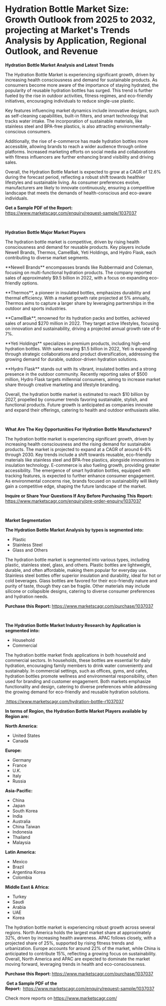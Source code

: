 <p><h1>Hydration Bottle Market Size: Growth Outlook from 2025 to 2032, projecting at Market's Trends Analysis by Application, Regional Outlook, and Revenue</h1></p><p><strong>Hydration Bottle Market Analysis and Latest Trends</strong></p>
<p><p>The Hydration Bottle Market is experiencing significant growth, driven by increasing health consciousness and demand for sustainable products. As consumers become more aware of the importance of staying hydrated, the popularity of reusable hydration bottles has surged. This trend is further fueled by the rise in outdoor activities, fitness regimes, and eco-friendly initiatives, encouraging individuals to reduce single-use plastic. </p><p>Key features influencing market dynamics include innovative designs, such as self-cleaning capabilities, built-in filters, and smart technology that tracks water intake. The incorporation of sustainable materials, like stainless steel and BPA-free plastics, is also attracting environmentally-conscious consumers. </p><p>Additionally, the rise of e-commerce has made hydration bottles more accessible, allowing brands to reach a wider audience through online platforms. Increased marketing efforts on social media and collaborations with fitness influencers are further enhancing brand visibility and driving sales. </p><p>Overall, the Hydration Bottle Market is expected to grow at a CAGR of 12.6% during the forecast period, reflecting a robust shift towards healthier lifestyles and sustainable living. As consumer preferences evolve, manufacturers are likely to innovate continuously, ensuring a competitive landscape that meets the demands of health-conscious and eco-aware individuals.</p></p>
<p><strong>Get a Sample PDF of the Report:&nbsp;</strong> <a href="https://www.marketscagr.com/enquiry/request-sample/1037037?utm_campaign=2468&utm_medium=2&utm_source=Github&utm_content=ia&utm_term=04042025&utm_id=hydration-bottle">https://www.marketscagr.com/enquiry/request-sample/1037037</a></p>
<p>&nbsp;</p>
<p><strong>Hydration Bottle Major Market Players</strong></p>
<p><p>The hydration bottle market is competitive, driven by rising health consciousness and demand for reusable products. Key players include Newell Brands, Thermos, CamelBak, Yeti Holdings, and Hydro Flask, each contributing to diverse market segments.</p><p>**Newell Brands** encompasses brands like Rubbermaid and Coleman, focusing on multi-functional hydration products. The company reported sales of approximately $9.5 billion in 2022, with a focus on expanding eco-friendly options.</p><p>**Thermos**, a pioneer in insulated bottles, emphasizes durability and thermal efficiency. With a market growth rate projected at 5% annually, Thermos aims to capture a larger share by leveraging partnerships in the outdoor and sports industries.</p><p>**CamelBak**, renowned for its hydration packs and bottles, achieved sales of around $270 million in 2022. They target active lifestyles, focusing on innovation and sustainability, driving a projected annual growth rate of 6-7%.</p><p>**Yeti Holdings** specializes in premium products, including high-end hydration bottles. With sales nearing $1.5 billion in 2022, Yeti is expanding through strategic collaborations and product diversification, addressing the growing demand for durable, outdoor-driven hydration solutions.</p><p>**Hydro Flask** stands out with its vibrant, insulated bottles and a strong presence in the outdoor community. Recently reporting sales of $500 million, Hydro Flask targets millennial consumers, aiming to increase market share through creative marketing and lifestyle branding.</p><p>Overall, the hydration bottle market is estimated to reach $10 billion by 2027, propelled by consumer trends favoring sustainable, stylish, and functional products. Future growth is anticipated as companies innovate and expand their offerings, catering to health and outdoor enthusiasts alike.</p></p>
<p>&nbsp;</p>
<p><strong>What Are The Key Opportunities For Hydration Bottle Manufacturers?</strong></p>
<p><p>The hydration bottle market is experiencing significant growth, driven by increasing health consciousness and the rising demand for sustainable products. The market is projected to expand at a CAGR of around 6-8% through 2030. Key trends include a shift towards reusable, eco-friendly materials like stainless steel and BPA-free plastics, alongside innovations in insulation technology. E-commerce is also fueling growth, providing greater accessibility. The emergence of smart hydration bottles, equipped with tracking features, is expected to further enhance consumer engagement. As environmental concerns rise, brands focused on sustainability will likely gain a competitive edge, shaping the future landscape of the market.</p></p>
<p><strong>Inquire or Share Your Questions If Any Before Purchasing This Report:</strong> <a href="https://www.marketscagr.com/enquiry/pre-order-enquiry/1037037?utm_campaign=2468&utm_medium=2&utm_source=Github&utm_content=ia&utm_term=04042025&utm_id=hydration-bottle">https://www.marketscagr.com/enquiry/pre-order-enquiry/1037037</a></p>
<p>&nbsp;</p>
<p><strong>Market Segmentation</strong></p>
<p><strong>The Hydration Bottle Market Analysis by types is segmented into:</strong></p>
<p><ul><li>Plastic</li><li>Stainless Steel</li><li>Glass and Others</li></ul></p>
<p><p>The hydration bottle market is segmented into various types, including plastic, stainless steel, glass, and others. Plastic bottles are lightweight, durable, and often affordable, making them popular for everyday use. Stainless steel bottles offer superior insulation and durability, ideal for hot or cold beverages. Glass bottles are favored for their eco-friendly nature and purity of taste, though they can be fragile. Other materials may include silicone or collapsible designs, catering to diverse consumer preferences and hydration needs.</p></p>
<p><strong>Purchase this Report:&nbsp;</strong><a href="https://www.marketscagr.com/purchase/1037037?utm_campaign=2468&utm_medium=2&utm_source=Github&utm_content=ia&utm_term=04042025&utm_id=hydration-bottle">https://www.marketscagr.com/purchase/1037037</a></p>
<p>&nbsp;</p>
<p><strong>The Hydration Bottle Market Industry Research by Application is segmented into:</strong></p>
<p><ul><li>Household</li><li>Commercial</li></ul></p>
<p><p>The hydration bottle market finds applications in both household and commercial sectors. In households, these bottles are essential for daily hydration, encouraging family members to drink water conveniently and sustainably. In commercial settings, such as offices, gyms, and cafes, hydration bottles promote wellness and environmental responsibility, often used for branding and customer engagement. Both markets emphasize functionality and design, catering to diverse preferences while addressing the growing demand for eco-friendly and reusable hydration solutions.</p></p>
<p><a href="https://www.marketscagr.com/hydration-bottle-r1037037?utm_campaign=2468&utm_medium=2&utm_source=Github&utm_content=ia&utm_term=04042025&utm_id=hydration-bottle">&nbsp;https://www.marketscagr.com/hydration-bottle-r1037037</a></p>
<p><strong>In terms of Region, the Hydration Bottle Market Players available by Region are:</strong></p>
<p>
    <p> <strong> North America: </strong>
        <ul>
            <li>United States</li>
            <li>Canada</li>
        </ul>
        </p> 
    <p> <strong> Europe: </strong>
        <ul>
            <li>Germany</li>
            <li>France</li>
            <li>U.K.</li>
            <li>Italy</li>
            <li>Russia</li>
        </ul>
        </p> 
    <p> <strong> Asia-Pacific: </strong>
        <ul>
            <li>China</li>
            <li>Japan</li>
            <li>South Korea</li>
            <li>India</li>
            <li>Australia</li>
            <li>China Taiwan</li>
            <li>Indonesia</li>
            <li>Thailand</li>
            <li>Malaysia</li>
        </ul>
        </p> 
    <p> <strong> Latin America: </strong>
        <ul>
            <li>Mexico</li>
            <li>Brazil</li>
            <li>Argentina Korea</li>
            <li>Colombia</li>
        </ul>
        </p> 
    <p> <strong> Middle East & Africa: </strong>
        <ul>
            <li>Turkey</li>
            <li>Saudi</li>
            <li>Arabia</li>
            <li>UAE</li>
            <li>Korea</li>
        </ul>
    </p>
    </p>
<p><p>The hydration bottle market is experiencing robust growth across several regions. North America holds the largest market share at approximately 32%, driven by increasing health awareness. APAC follows closely, with a projected share of 25%, supported by rising fitness trends and urbanization. Europe accounts for around 22% of the market, while China is anticipated to contribute 15%, reflecting a growing focus on sustainability. Overall, North America and APAC are expected to dominate the market moving forward, leveraging trends in health and eco-consciousness.</p></p>
<p><strong>Purchase this Report: </strong><a href="https://www.marketscagr.com/purchase/1037037?utm_campaign=2468&utm_medium=2&utm_source=Github&utm_content=ia&utm_term=04042025&utm_id=hydration-bottle">https://www.marketscagr.com/purchase/1037037</a></p>
<p>&nbsp;<strong>Get a Sample PDF of the Report:&nbsp;&nbsp;</strong><a href="https://www.marketscagr.com/enquiry/request-sample/1037037?utm_campaign=2468&utm_medium=2&utm_source=Github&utm_content=ia&utm_term=04042025&utm_id=hydration-bottle">https://www.marketscagr.com/enquiry/request-sample/1037037</a></p>
<p><strong></strong></p>
<p>Check more reports on <a href="https://www.marketscagr.com/?utm_campaign=2468&utm_medium=2&utm_source=Github&utm_content=ia&utm_term=04042025&utm_id=hydration-bottle">https://www.marketscagr.com/</a></p>